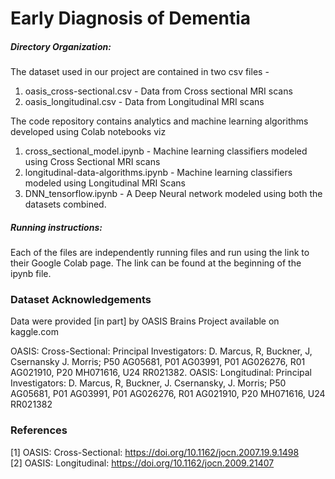 # Early Diagnosis of Dementia 

##### Directory Organization: 

The dataset used in our project are contained in two csv files - 
1. oasis_cross-sectional.csv - Data from Cross sectional MRI scans 
2. oasis_longitudinal.csv - Data from Longitudinal MRI scans 

The code repository contains analytics and machine learning algorithms developed using Colab notebooks viz 
1. cross_sectional_model.ipynb - Machine learning classifiers modeled using Cross Sectional MRI scans 
2. longitudinal-data-algorithms.ipynb - Machine learning classifiers modeled using Longitudinal MRI Scans
3. DNN_tensorflow.ipynb - A Deep Neural network modeled using both the datasets combined. 

##### Running instructions:
Each of the files are independently running files and run using the link to their Google Colab page. The link can be found at the beginning of the ipynb file. 

### Dataset Acknowledgements
Data were provided [in part] by OASIS Brains Project available on kaggle.com

OASIS: Cross-Sectional: Principal Investigators: D. Marcus, R, Buckner, J, Csernansky J. Morris; P50 AG05681, P01 AG03991, P01 AG026276, R01 AG021910, P20 MH071616, U24 RR021382. 
OASIS: Longitudinal: Principal Investigators: D. Marcus, R, Buckner, J. Csernansky, J. Morris; P50 AG05681, P01 AG03991, P01 AG026276, R01 AG021910, P20 MH071616, U24 RR021382 

### References 
[1] OASIS: Cross-Sectional: https://doi.org/10.1162/jocn.2007.19.9.1498  
[2] OASIS: Longitudinal: https://doi.org/10.1162/jocn.2009.21407
